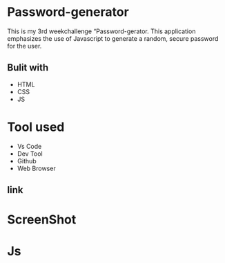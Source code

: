 # Password-generator

  This is my 3rd weekchallenge “Password-gerator. This application emphasizes the use of Javascript to generate a random, secure password for the user.

## Bulit with
  * HTML
  * CSS
  * JS
 
 # Tool used
 * Vs Code
 * Dev Tool
 * Github
 *  Web Browser

## link


 # ScreenShot
  # Js
